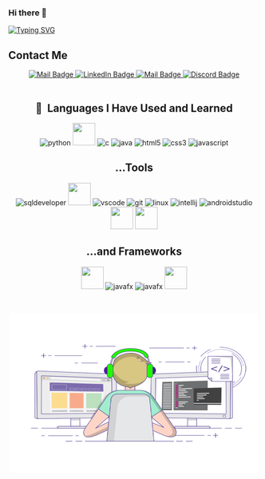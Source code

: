 ### Hi there 👋

<!--
**MuhammadBilalEllahi/MuhammadBilalEllahi** is a ✨ _special_ ✨ repository because its `README.md` (this file) appears on your GitHub profile.

Here are some ideas to get you started:

- 🔭 I’m currently working on ...
- 🌱 I’m currently learning ...
- 👯 I’m looking to collaborate on ...
- 🤔 I’m looking for help with ...
- 💬 Ask me about ...
- 📫 How to reach me: ...
- 😄 Pronouns: ...
- ⚡ Fun fact: ...
-->
[![Typing SVG](https://readme-typing-svg.demolab.com/?lines=I'm+Muhammad+Bilal+Ellahi)](https://git.io/typing-svg)
<!-- ## Stacks

[Solidity]: https://img.shields.io/badge/Solidity-000000?style=for-the-badge&logo=Solidity
[Solidity-url]: https://soliditylang.org/
![solidity](https://img.shields.io/badge/-solidity-000?&style=for-the-badge&logo=solidity)
![ethereum](https://img.shields.io/badge/-ethereum-000?&style=for-the-badge&logo=ethereum)
![hardhat](https://img.shields.io/badge/-hardhat-000?&style=for-the-badge&logo=hardhat)
![openzeppelin](https://img.shields.io/badge/-openzeppelin-000?&style=for-the-badge&logo=openzeppelin)
![ipfs](https://img.shields.io/badge/-ipfs-000?&style=for-the-badge&logo=ipfs)
![alchemy](https://img.shields.io/badge/-alchemy-000?&style=for-the-badge&logo=alchemy)
![opensea](https://img.shields.io/badge/-opensea-000?&style=for-the-badge&logo=opensea)
![fedora](https://img.shields.io/badge/-fedora-000?&style=for-the-badge&logo=fedora)
![linux](https://img.shields.io/badge/-linux-000?&style=for-the-badge&logo=linux)
![hashnode](https://img.shields.io/badge/-hashnode-000?&style=for-the-badge&logo=hashnode)
![tailwindcss](https://img.shields.io/badge/-tailwindcss-000?&style=for-the-badge&logo=tailwindcss)
![javascript](https://img.shields.io/badge/-javascript-000?&style=for-the-badge&logo=javascript)
![typescript](https://img.shields.io/badge/-typescript-000?&style=for-the-badge&logo=typescript)
![react](https://img.shields.io/badge/-react-000?&style=for-the-badge&logo=react)
![npm](https://img.shields.io/badge/-npm-000?&style=for-the-badge&logo=npm)
![bun](https://img.shields.io/badge/-bun-000?&style=for-the-badge&logo=bun)
![next.js](https://img.shields.io/badge/-next.js-000?&style=for-the-badge&logo=next.js)
![node.js](https://img.shields.io/badge/-node.js-000?&style=for-the-badge&logo=node.js)
![mongodb](https://img.shields.io/badge/-mongodb-000?&style=for-the-badge&logo=mongodb)
![docker](https://img.shields.io/badge/-docker-000?&style=for-the-badge&logo=docker)
![postman](https://img.shields.io/badge/-postman-000?&style=for-the-badge&logo=postman)
![obsidian](https://img.shields.io/badge/-obsidian-000?&style=for-the-badge&logo=obsidian) -->
<!--<p align="center"> <img src="https://komarev.com/ghpvc/?username=muhammadbilalellahi&label=Profile%20views&color=0e75b6&style=flat" /> </p>-->

<h2>Contact Me</h2>
<div align="center">
<div>
  </a>
  <a href="https://www.bilalellahi.com/">
    <img src="https://img.shields.io/badge/Website-M_Bilal_Ellahi-blue" width="160px" alt="Mail Badge"/>
  </a>
  <a href="https://www.linkedin.com/in/bilal-ellahi/">
    <img src="https://img.shields.io/badge/LinkedIn-blue?style=for-the-badge&logo=linkedin&logoColor=white" alt="LinkedIn Badge"/>
  </a>

  <a href="mailto:bilalillahi25@gmail.com">
    <img src="https://img.shields.io/badge/discord-red?style=for-the-badge&logo=gmail&logoColor=white" width="105px" alt="Mail Badge"/>
  </a>
  
<a href="https://discordapp.com/users/bilal._.illahi">
  <img src="https://img.shields.io/badge/discord-blueviolet?style=for-the-badge&logo=discord&logoColor=white" width="105px" alt="Discord Badge"/>
</a>

  </div>
</div>
<br>



<h2 align="center"> 🚀 &nbsp;Languages I Have Used and Learned</h2>
<p align="center">
<img src="https://cdn.jsdelivr.net/gh/devicons/devicon/icons/python/python-original.svg" alt="python" width="45" height="45"/>
<img src="https://cdn.jsdelivr.net/gh/devicons/devicon/icons/dart/dart-original.svg" width="45" height="45" />
<img src="https://cdn.jsdelivr.net/gh/devicons/devicon/icons/c/c-original.svg" alt="c" width="45" height="45"/>
<img src="https://cdn.jsdelivr.net/gh/devicons/devicon/icons/java/java-original.svg" alt="java" width="45" height="45"/>
<img src="https://cdn.jsdelivr.net/gh/devicons/devicon/icons/html5/html5-original.svg" alt="html5" width="45" height="45"/>
<img src="https://cdn.jsdelivr.net/gh/devicons/devicon/icons/css3/css3-original.svg" alt="css3" width="45" height="45"/>
<img src="https://cdn.jsdelivr.net/gh/devicons/devicon/icons/javascript/javascript-original.svg" alt="javascript" width="45" height="45"/>
</p>
<h2 align="center">...Tools</h2>
<p align="center">
<img src="https://www.oracle.com/a/ocom/img/sql-dev3.svg" alt="sqldeveloper" width="45" height="45"/>
<img src="https://cdn.jsdelivr.net/gh/devicons/devicon/icons/webstorm/webstorm-original.svg" width="45" height="45"/>
<img src="https://cdn.jsdelivr.net/gh/devicons/devicon/icons/vscode/vscode-original.svg" alt="vscode" width="45" height="45"/>
<img src="https://cdn.jsdelivr.net/gh/devicons/devicon/icons/git/git-original.svg" alt="git" width="45" height="45"/>
<img src="https://cdn.jsdelivr.net/gh/devicons/devicon/icons/linux/linux-original.svg" alt="linux" width="45" height="45"/>
<img src="https://cdn.jsdelivr.net/gh/devicons/devicon/icons/intellij/intellij-original.svg" alt="intellij" width="45" height="45"/>
<img src="https://cdn.jsdelivr.net/gh/devicons/devicon/icons/androidstudio/androidstudio-original.svg" alt="androidstudio" width="45" height="45"/>
<img src="https://cdn.jsdelivr.net/gh/devicons/devicon/icons/xcode/xcode-original.svg" width="45" height="45"/>
<!-- <img src="https://github.com/MuhammadBilalEllahi/MuhammadBilalEllahi/assets/67937279/6337e9ce-7b33-430a-8c83-4461a3bdfa58"  width="45" height="45" /> -->

<img src="https://github.com/MuhammadBilalEllahi/MuhammadBilalEllahi/assets/67937279/a6f76a50-cbe4-42cb-983c-5a0ebfcc858e"  width="45" height="45" />










</p>
<h2 align="center">...and Frameworks</h2>
<p align="center">

            
<!-- <img src="https://geokaza.crd.co/assets/images/gallery03/e0aadd00_original.png?v=b78ff34a" alt="flask" width="45" height="45"/> -->
<img src="https://cdn.jsdelivr.net/gh/devicons/devicon/icons/flutter/flutter-original.svg" width="45" height="45" />
<img src="https://www.qfs.de/fileadmin/Webdata/logos-icons/JavaFX.png" alt="javafx" width="45" height="45" />
<img src="https://upload.wikimedia.org/wikipedia/commons/d/d5/Tailwind_CSS_Logo.svg" alt="javafx" width="45" height="45" />
<!--<img src="https://seeklogo.com/images/A/astro-icon-logo-44253BACEE-seeklogo.com.png" alt="astro" width="45" height="45" />-->

<picture>
      <source media="(prefers-color-scheme: dark)" srcset="https://seeklogo.com/images/A/astro-icon-logo-44253BACEE-seeklogo.com.png">
      <source media="(prefers-color-scheme: light)" srcset="https://github.com/MuhammadBilalEllahi/MuhammadBilalEllahi/assets/67937279/305a66f7-66b1-40fd-b9e5-20e6e63a2962">
      <img alt="" src="https://github.com/MuhammadBilalEllahi/MuhammadBilalEllahi/assets/67937279/305a66f7-66b1-40fd-b9e5-20e6e63a2962" width="45" height="45" style="max-width: 100%;">
    </picture>

    
</p>

<br>
<p width="100%" align="center"> <img align="center" alt="GIF" src="https://github.com/developedbysm/developedbysm/blob/main/coding-freak.gif?raw=true" width="500" height="320" /></p>


<!-- 
<p align="center">
  <a href="https://tailwindcss.com" target="_blank">
    <picture>
      <source media="(prefers-color-scheme: dark)" srcset="https://raw.githubusercontent.com/tailwindlabs/tailwindcss/HEAD/.github/logo-dark.svg">
      <source media="(prefers-color-scheme: light)" srcset="https://raw.githubusercontent.com/tailwindlabs/tailwindcss/HEAD/.github/logo-light.svg">
      <img alt="Tailwind CSS" src="https://raw.githubusercontent.com/tailwindlabs/tailwindcss/HEAD/.github/logo-light.svg" width="350" height="70" style="max-width: 100%;">
    </picture>
  </a>
</p>
-->
